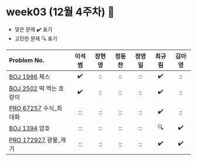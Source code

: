
# week03 (12월 4주차) :pencil:

- 맞은 문제 :heavy_check_mark: 표기
- 고민한 문제 :mag: 표기


| Problem No.                                                                              | 이석범 | 장현영 | 정동찬 | 정영일 | 최규림 | 김아영 |
| :--------------------------------------------------------------------------------------- | :----: | :----: | :----: | :----: | :----: | :----: |
| [BOJ 1986](https://www.acmicpc.net/problem/1986) 체스                                    |   :heavy_check_mark:   |   ::   |   ::   |   ::   |   :heavy_check_mark:   |   ::   |
| [BOJ 2502](https://www.acmicpc.net/problem/2502) 떡 먹는 호랑이                          |   :heavy_check_mark:   |   ::   |   ::   |   ::   |   :heavy_check_mark:   |   ::   |
| [PRO 67257](https://school.programmers.co.kr/learn/courses/30/lessons/67257) 수식_최대화 |   ::   |   ::   |   ::   |   ::   |   :heavy_check_mark:   |   ::   |
| [BOJ 1394](https://www.acmicpc.net/problem/1394) 암호                                    |   ::   |   ::   |   ::   |   ::   |   :mag:   |   :heavy_check_mark:   |
| [PRO 172927](https://school.programmers.co.kr/learn/courses/30/lessons/172927) 광물_캐기 |   ::   |   ::   |   ::   |   ::   |   :heavy_check_mark:   |   :heavy_check_mark:   |
